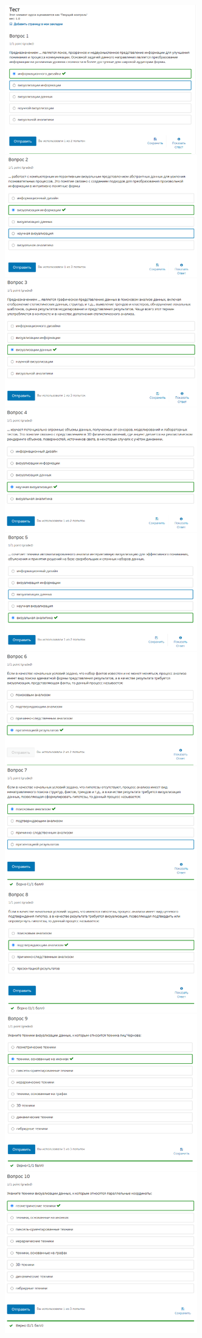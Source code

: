 ![](./Снимок%20экрана%202021-09-19%20144937.png)
![](./Снимок%20экрана%202021-09-19%20144956.png)
![](./Снимок%20экрана%202021-09-19%20145006.png)
![](./Снимок%20экрана%202021-09-19%20145016.png)
![](./Снимок%20экрана%202021-09-19%20145027.png)
![](./Снимок%20экрана%202021-09-19%20145037.png)
![](./Снимок%20экрана%202021-09-19%20145047.png)
![](./Снимок%20экрана%202021-09-19%20145057.png)
![](./Снимок%20экрана%202021-09-19%20145107.png)
![](./Снимок%20экрана%202021-09-19%20145118.png)
